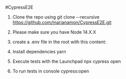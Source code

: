 #CypressE2E

1. Clone the repo using git clone --recursive https://github.com/marianamon/CypressE2E.git

2. Please make sure you have Node 14.X.X

3. create a .env file in the root with this content:

4. Install dependencies yarn

5. Execute tests with the Launchpad npx cypress open

6. To run tests in console cypress:open
